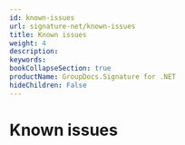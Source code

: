 ```yaml
---
id: known-issues
url: signature-net/known-issues
title: Known issues
weight: 4
description: 
keywords: 
bookCollapseSection: true
productName: GroupDocs.Signature for .NET
hideChildren: False
---
```


# Known issues


